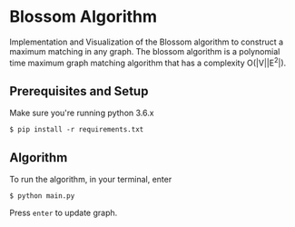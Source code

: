# Blossom Algorithm

Implementation and Visualization of the Blossom algorithm to construct a maximum matching in any graph. The blossom algorithm is a polynomial time maximum graph matching algorithm that has a complexity O(|V||E<sup>2</sup>|).

## Prerequisites and Setup 
Make sure you're running python 3.6.x

```
$ pip install -r requirements.txt
```

## Algorithm

To run the algorithm, in your terminal, enter

```
$ python main.py
```

Press `enter` to update graph.
